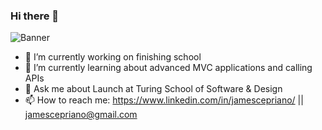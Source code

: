 ### Hi there 👋

![Banner](https://github.com/jcepriano/jcepriano/assets/130601095/fc539e20-09f9-4dbe-b0a5-6eb65454c833)


- 🔭 I’m currently working on finishing school
- 🌱 I’m currently learning about advanced MVC applications and calling APIs
- 💬 Ask me about Launch at Turing School of Software & Design
- 📫 How to reach me: https://www.linkedin.com/in/jamescepriano/ || jamescepriano@gmail.com
